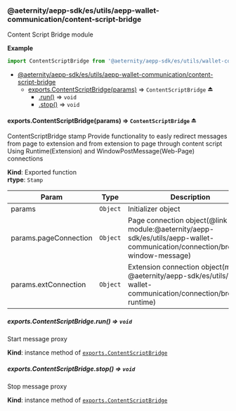 <a id="module_@aeternity/aepp-sdk/es/utils/aepp-wallet-communication/content-script-bridge"></a>

### @aeternity/aepp-sdk/es/utils/aepp-wallet-communication/content-script-bridge
Content Script Bridge module

**Example**  
```js
import ContentScriptBridge from '@aeternity/aepp-sdk/es/utils/wallet-communication/content-script-bridge
```

* [@aeternity/aepp-sdk/es/utils/aepp-wallet-communication/content-script-bridge](#module_@aeternity/aepp-sdk/es/utils/aepp-wallet-communication/content-script-bridge)
    * [exports.ContentScriptBridge(params)](#exp_module_@aeternity/aepp-sdk/es/utils/aepp-wallet-communication/content-script-bridge--exports.ContentScriptBridge) ⇒ `ContentScriptBridge` ⏏
        * [.run()](#module_@aeternity/aepp-sdk/es/utils/aepp-wallet-communication/content-script-bridge--exports.ContentScriptBridge+run) ⇒ `void`
        * [.stop()](#module_@aeternity/aepp-sdk/es/utils/aepp-wallet-communication/content-script-bridge--exports.ContentScriptBridge+stop) ⇒ `void`

<a id="exp_module_@aeternity/aepp-sdk/es/utils/aepp-wallet-communication/content-script-bridge--exports.ContentScriptBridge"></a>

#### exports.ContentScriptBridge(params) ⇒ `ContentScriptBridge` ⏏
ContentScriptBridge stamp
Provide functionality to easly redirect messages from page to extension and from extension to page through content script
Using Runtime(Extension) and WindowPostMessage(Web-Page) connections

**Kind**: Exported function  
**rtype**: `Stamp`

| Param | Type | Description |
| --- | --- | --- |
| params | `Object` | Initializer object |
| params.pageConnection | `Object` | Page connection object(@link module:@aeternity/aepp-sdk/es/utils/aepp-wallet-communication/connection/browser-window-message) |
| params.extConnection | `Object` | Extension connection object(module: @aeternity/aepp-sdk/es/utils/aepp-wallet-communication/connection/browser-runtime) |

<a id="module_@aeternity/aepp-sdk/es/utils/aepp-wallet-communication/content-script-bridge--exports.ContentScriptBridge+run"></a>

##### exports.ContentScriptBridge.run() ⇒ `void`
Start message proxy

**Kind**: instance method of [`exports.ContentScriptBridge`](#exp_module_@aeternity/aepp-sdk/es/utils/aepp-wallet-communication/content-script-bridge--exports.ContentScriptBridge)  
<a id="module_@aeternity/aepp-sdk/es/utils/aepp-wallet-communication/content-script-bridge--exports.ContentScriptBridge+stop"></a>

##### exports.ContentScriptBridge.stop() ⇒ `void`
Stop message proxy

**Kind**: instance method of [`exports.ContentScriptBridge`](#exp_module_@aeternity/aepp-sdk/es/utils/aepp-wallet-communication/content-script-bridge--exports.ContentScriptBridge)  
